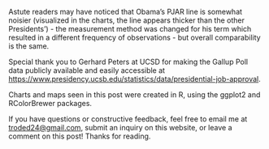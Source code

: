 Astute readers may have noticed that Obama’s PJAR line is somewhat noisier (visualized in the charts, the line appears thicker than the other Presidents’) - the measurement method was changed for his term which resulted in a different frequency of observations - but overall comparability is the same.

Special thank you to Gerhard Peters at UCSD for making the Gallup Poll data publicly available and easily accessible at https://www.presidency.ucsb.edu/statistics/data/presidential-job-approval.

Charts and maps seen in this post were created in R, using the ggplot2 and RColorBrewer packages.

If you have questions or constructive feedback, feel free to email me at troded24@gmail.com, submit an inquiry on this website, or leave a comment on this post! Thanks for reading.
